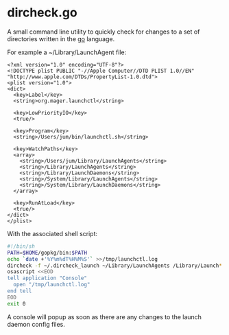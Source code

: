 dircheck.go
===========

A small command line utility to quickly check for changes to a set of
directories written in the [go](http://golang.org) language.

For example a ~/Library/LaunchAgent file:

```plist
<?xml version="1.0" encoding="UTF-8"?>
<!DOCTYPE plist PUBLIC "-//Apple Computer//DTD PLIST 1.0//EN"  "http://www.apple.com/DTDs/PropertyList-1.0.dtd">
<plist version="1.0">
<dict>
  <key>Label</key>
  <string>org.mager.launchctl</string>

  <key>LowPriorityIO</key>
  <true/>

  <key>Program</key>
  <string>/Users/jum/bin/launchctl.sh</string>

  <key>WatchPaths</key>
  <array>
    <string>/Users/jum/Library/LaunchAgents</string>
    <string>/Library/LaunchAgents</string>
    <string>/Library/LaunchDaemons</string>
    <string>/System/Library/LaunchAgents</string>
    <string>/System/Library/LaunchDaemons</string>
  </array>

  <key>RunAtLoad</key>
  <true/>
</dict>
</plist>
```

With the associated shell script:

```sh
#!/bin/sh
PATH=$HOME/gopkg/bin:$PATH
echo `date +'%Y%m%dT%H%M%S'` >>/tmp/launchctl.log
dircheck -f ~/.dircheck_launch ~/Library/LaunchAgents /Library/Launch* /System/Library/Launch* >>/tmp/launchctl.log
osascript <<EOD
tell application "Console"
  open "/tmp/launchctl.log"
end tell
EOD
exit 0
```

A console will popup as soon as there are any changes to the launch daemon
config files.

